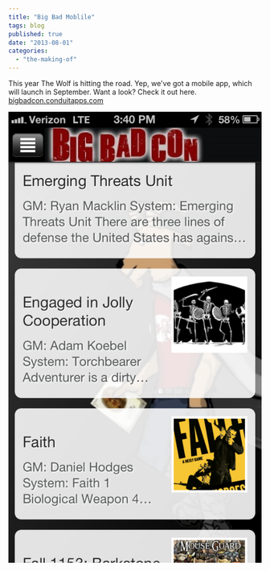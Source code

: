```yaml
---
title: "Big Bad Moblile"
tags: blog
published: true
date: "2013-08-01"
categories: 
  - "the-making-of"
---
```


This year The Wolf is hitting the road. Yep, we've got a mobile app, which will launch in September. Want a look? Check it out here. [bigbadcon.conduitapps.com](http://bigbadcon.conduitapps.com/)

[![BigBadMobile](/images/BigBadMobile.png)](http://www.bigbadcon.com/wp-content/uploads/2013/08/BigBadMobile.png)
